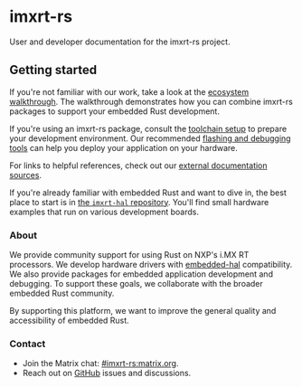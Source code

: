 # imxrt-rs

User and developer documentation for the imxrt-rs project.

## Getting started

If you're not familiar with our work, take a look at the [ecosystem
walkthrough](./ecosystem_walkthrough/). The walkthrough demonstrates how you can
combine imxrt-rs packages to support your embedded Rust development.

If you're using an imxrt-rs package, consult the [toolchain
setup](./toolchain.md) to prepare your development environment. Our recommended
[flashing and debugging tools](./flash_debug/) can help you deploy your
application on your hardware.

For links to helpful references, check out our [external documentation
sources](./external_docs.md).

If you're already familiar with embedded Rust and want to dive in, the best
place to start is in [the `imxrt-hal`
repository](https://github.com/imxrt-rs/imxrt-hal). You'll find small hardware
examples that run on various development boards.

### About

We provide community support for using Rust on NXP's i.MX RT processors. We
develop hardware drivers with
[embedded-hal](https://crates.io/crates/embedded-hal) compatibility. We also
provide packages for embedded application development and debugging. To support
these goals, we collaborate with the broader embedded Rust community.

By supporting this platform, we want to improve the general quality and
accessibility of embedded Rust.

### Contact

-   Join the Matrix chat:
    [#imxrt-rs:matrix.org](https://matrix.to/#/#imxrt-rs:matrix.org).
-   Reach out on [GitHub](https://github.com/imxrt-rs) issues and discussions.
